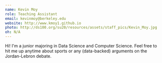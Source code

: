 ```yaml
---
name: Kevin Moy
role: Teaching Assistant
email: kevinmoy@berkeley.edu
website: http://www.kmoy1.github.io
photo: http://ds100.org/su20/resources/assets/staff_pics/Kevin_Moy.jpg
oh: N/A
---
```


Hi! I'm a junior majoring in Data Science and Computer Science. Feel free to hit me up anytime about sports or any (data-backed) arguments on the Jordan-Lebron debate. 